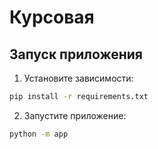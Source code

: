 # Курсовая

## Запуск приложения

1. Установите зависимости:
```bash
pip install -r requirements.txt
```

2. Запустите приложение:
```bash
python -m app
```
